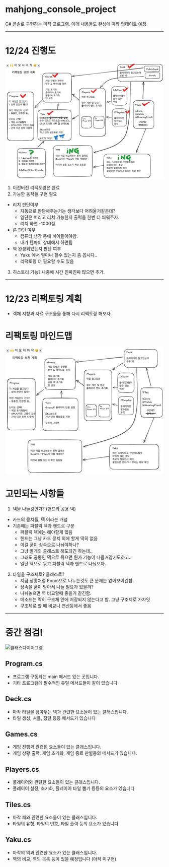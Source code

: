 # mahjong_console_project
C# 콘솔로 구현하는 마작 프로그램. 
아래 내용들도 완성에 따라 업데이트 예정

---
# 12/24 진행도
![마작보완계획2](/image/보완계획v2.png)
1. 이전버전 리팩토링은 완료
2. 가능한 동작들 구현 필요
- 리치 판단여부
  * 자동으로 판단해주는거는 생각보다 어려울거같은데?
  * 일단은 버리고 리치 가능한지 출력을 한번 더 띄워주자.
  * 리치 하면 -1000점
- 론 판단 여부
  - 컴퓨터 생각 중에 끼어들어야함.
  - 내가 텐파이 상태에서 하면됨
- 역 완성되었는지 판단 여부
  - Yaku 에서 얼마나 할수 있는지 좀 봅시다..
  - 리팩토링 더 필요할 수도 있음
3. 히스토리 기능? 나중에 시간 진짜진짜 많으면 추가.

---
# 12/23 리팩토링 계획
* 객체 지향과 자료 구조들을 통해 다시 리팩토링 해보자.

# 리팩토링 마인드맵
![마작보완계획](/image/마작리팩토링계획.png)
# 고민되는 사항들
1. 덱을 나눌것인가? (핸드와 공용 덱)
- 카드의 뭉치들, 덱 이라는 개념
- 기존에는 퍼블릭 덱과 핸드로 구분
    - 퍼블릭 덱에는 해야할게 많음
    - 핸드는 그냥 카드 뭉치 외에 할게 딱히 없음
    - 이걸 굳이 상속으로 나눠야하나?
    - 그냥 별개의 클래스로 해도되긴 하는데.. 
    - 그래도 공통인 덱으로 묶으면 뭔가 기능이 나올거같기도하고..
    - 일단 덱으로 묶고 퍼블릭 덱과 핸드로 나눠보자.
2. 타일을 구조체로? 클래스로?
    * 지금 상황처럼 Enum으로 나누는것도 큰 문제는 없어보이긴함.
    * 상속을 굳이 받아서 나눌 필요가 있을까?
    * 나눠놓으면 역 비교할때 좋을거 같긴함. 
    * 메소드는 딱히 구조체 안에 저장되지 않는다고 함. 그냥 구조체로 가자잇
    * 구조체로 할 때 비교나 연산등에서 좋음
---

# 중간 점검!

![클래스다이어그램](https://github.com/dduckchul/dduckchul.github.io/blob/gh-pages/docs/assets/img/posting/2024/ClassDiagram1.png?raw=true)

## Program.cs
* 프로그램 구동되는 main 메서드 있는 곳입니다.
* 기타 프로그램에 필수적인 유틸 메서드들이 같이 있습니다

## Deck.cs
* 마작 타일을 담아두는 덱과 관련한 요소들이 있는 클래스입니다.
* 타일 생성, 셔플, 정렬 등등 메서드가 있습니다

## Games.cs
* 게임 진행과 관련된 요소들이 있는 클래스입니다.
* 게임 상황 출력, 게임 초기화, 게임 종료 판별등의 메서드가 있습니다.

## Players.cs
* 플레이어와 관련한 요소들이 있는 클래스입니다.
* 플레이어 설정, 초기화, 플레이어 타일 뽑기 등등의 요소가 있습니다

## Tiles.cs
* 마작 패와 관련한 요소들이 있는 클래스입니다.
* 타일의 유형, 타일의 번호, 타일 출력 등의 요소가 있습니다.

## Yaku.cs
* 마작의 역과 관련한 요소가 있는 클래스입니다.
* 역의 비교, 역의 목록 등이 있을 예정입니다 (아직 미구현)

